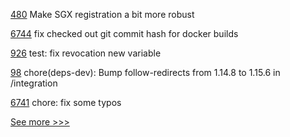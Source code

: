 
[480](https://github.com/hyperledger-labs/private-data-objects/pull/480) Make SGX registration a bit more robust

[6744](https://github.com/hyperledger/besu/pull/6744) fix checked out git commit hash for docker builds

[926](https://github.com/hyperledger-labs/open-enterprise-agent/pull/926) test: fix revocation new variable

[98](https://github.com/hyperledger-labs/fabric-opssc/pull/98) chore(deps-dev): Bump follow-redirects from 1.14.8 to 1.15.6 in /integration

[6741](https://github.com/hyperledger/besu/pull/6741) chore: fix some typos


[See more >>>](https://start-here.hyperledger.org/pull-requests)
